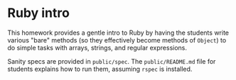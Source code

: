 Ruby intro
==========

This homework provides a gentle intro to Ruby by having the students
write various "bare" methods (so they effectively become methods of
`Object`) to do simple tasks with arrays, strings, and regular
expressions. 

Sanity specs are provided in `public/spec`.  The `public/README.md` file
for students explains how to run them, assuming `rspec` is installed.
